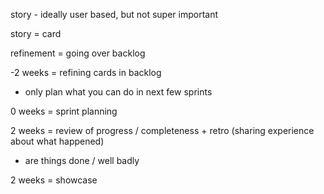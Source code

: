 story - ideally user based, but not super important

story = card

refinement = going over backlog

-2 weeks = refining cards in backlog

- only plan what you can do in next few sprints

0 weeks = sprint planning

2 weeks = review of progress / completeness + retro (sharing experience about what happened)

- are things done / well badly

2 weeks = showcase

